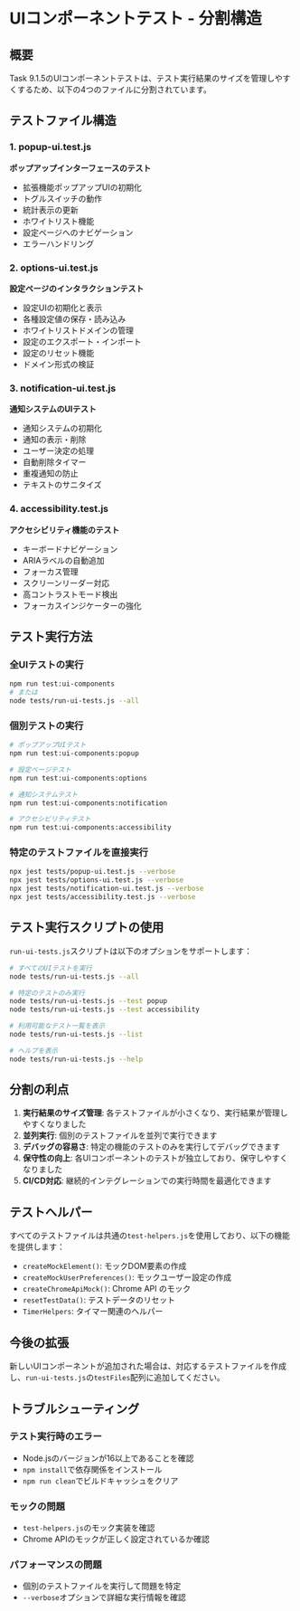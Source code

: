 # UIコンポーネントテスト - 分割構造

## 概要

Task 9.1.5のUIコンポーネントテストは、テスト実行結果のサイズを管理しやすくするため、以下の4つのファイルに分割されています。

## テストファイル構造

### 1. popup-ui.test.js
**ポップアップインターフェースのテスト**
- 拡張機能ポップアップUIの初期化
- トグルスイッチの動作
- 統計表示の更新
- ホワイトリスト機能
- 設定ページへのナビゲーション
- エラーハンドリング

### 2. options-ui.test.js
**設定ページのインタラクションテスト**
- 設定UIの初期化と表示
- 各種設定値の保存・読み込み
- ホワイトリストドメインの管理
- 設定のエクスポート・インポート
- 設定のリセット機能
- ドメイン形式の検証

### 3. notification-ui.test.js
**通知システムのUIテスト**
- 通知システムの初期化
- 通知の表示・削除
- ユーザー決定の処理
- 自動削除タイマー
- 重複通知の防止
- テキストのサニタイズ

### 4. accessibility.test.js
**アクセシビリティ機能のテスト**
- キーボードナビゲーション
- ARIAラベルの自動追加
- フォーカス管理
- スクリーンリーダー対応
- 高コントラストモード検出
- フォーカスインジケーターの強化

## テスト実行方法

### 全UIテストの実行
```bash
npm run test:ui-components
# または
node tests/run-ui-tests.js --all
```

### 個別テストの実行
```bash
# ポップアップUIテスト
npm run test:ui-components:popup

# 設定ページテスト
npm run test:ui-components:options

# 通知システムテスト
npm run test:ui-components:notification

# アクセシビリティテスト
npm run test:ui-components:accessibility
```

### 特定のテストファイルを直接実行
```bash
npx jest tests/popup-ui.test.js --verbose
npx jest tests/options-ui.test.js --verbose
npx jest tests/notification-ui.test.js --verbose
npx jest tests/accessibility.test.js --verbose
```

## テスト実行スクリプトの使用

`run-ui-tests.js`スクリプトは以下のオプションをサポートします：

```bash
# すべてのUIテストを実行
node tests/run-ui-tests.js --all

# 特定のテストのみ実行
node tests/run-ui-tests.js --test popup
node tests/run-ui-tests.js --test accessibility

# 利用可能なテスト一覧を表示
node tests/run-ui-tests.js --list

# ヘルプを表示
node tests/run-ui-tests.js --help
```

## 分割の利点

1. **実行結果のサイズ管理**: 各テストファイルが小さくなり、実行結果が管理しやすくなりました
2. **並列実行**: 個別のテストファイルを並列で実行できます
3. **デバッグの容易さ**: 特定の機能のテストのみを実行してデバッグできます
4. **保守性の向上**: 各UIコンポーネントのテストが独立しており、保守しやすくなりました
5. **CI/CD対応**: 継続的インテグレーションでの実行時間を最適化できます

## テストヘルパー

すべてのテストファイルは共通の`test-helpers.js`を使用しており、以下の機能を提供します：

- `createMockElement()`: モックDOM要素の作成
- `createMockUserPreferences()`: モックユーザー設定の作成
- `createChromeApiMock()`: Chrome API のモック
- `resetTestData()`: テストデータのリセット
- `TimerHelpers`: タイマー関連のヘルパー

## 今後の拡張

新しいUIコンポーネントが追加された場合は、対応するテストファイルを作成し、`run-ui-tests.js`の`testFiles`配列に追加してください。

## トラブルシューティング

### テスト実行時のエラー
- Node.jsのバージョンが16以上であることを確認
- `npm install`で依存関係をインストール
- `npm run clean`でビルドキャッシュをクリア

### モックの問題
- `test-helpers.js`のモック実装を確認
- Chrome APIのモックが正しく設定されているか確認

### パフォーマンスの問題
- 個別のテストファイルを実行して問題を特定
- `--verbose`オプションで詳細な実行情報を確認